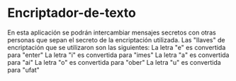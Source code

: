 # Encriptador-de-texto

En esta aplicación se podrán intercambiar mensajes secretos con otras personas que sepan el secreto de la encriptación utilizada.
Las "llaves" de encriptación que se utilizaron son las siguientes:
La letra "e" es convertida para "enter"
La letra "i" es convertida para "imes"
La letra "a" es convertida para "ai"
La letra "o" es convertida para "ober"
La letra "u" es convertida para "ufat"
